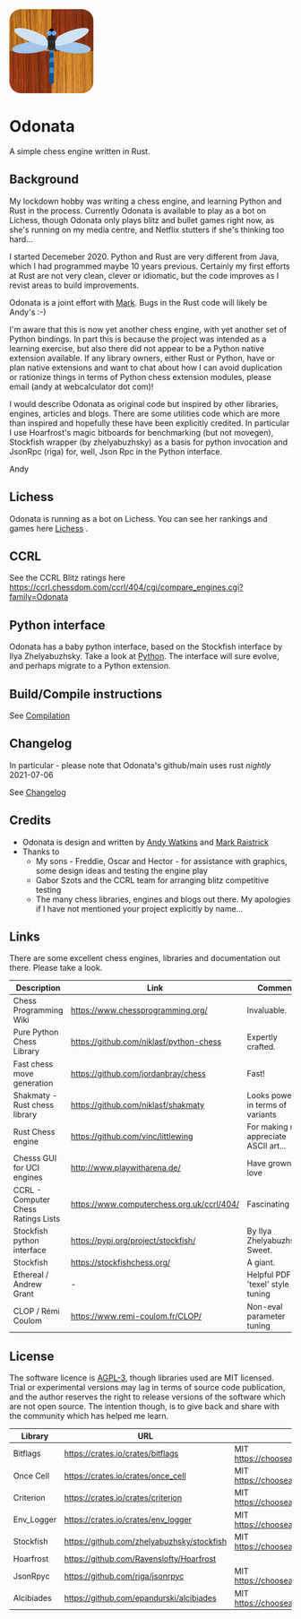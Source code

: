 <img src="https://github.com/akanalytics/odonata/blob/main/docs/odonata-blue.png" width=150 />


# Odonata
A simple chess engine written in Rust.

## Background
My lockdown hobby was writing a chess engine, and learning Python and Rust in the process. Currently Odonata is available to play as a bot on Lichess, though Odonata only plays blitz and bullet games right now, as she's running on my media centre, and Netflix stutters if she's thinking too hard...

I started Decemeber 2020. Python and Rust are very different from Java, which I had programmed maybe 10 years previous. Certainly my first efforts at Rust are not very clean, clever or idiomatic, but the code improves as I revist areas to build improvements.

Odonata is a joint effort with [Mark](https://github.com/raistrma). Bugs in the Rust code will likely be Andy's :-)


I'm aware that this is now yet another chess engine, with yet another set of Python bindings. In part this is because the project was intended as a learning exercise, but also there did not appear to be a Python native extension available. If any library owners, either Rust or Python, have or plan native extensions and want to chat about how I can avoid duplication or rationize things in terms of Python chess extension modules, please email (andy at webcalculator dot com)!

I would describe Odonata as original code but inspired by other libraries, engines, articles and blogs. There are some utilities code which are more than inspired and hopefully these have been explicitly credited. In particular I use Hoarfrost's magic bitboards for benchmarking (but not movegen), Stockfish wrapper (by zhelyabuzhsky) as a basis for python invocation and JsonRpc (riga) for, well, Json Rpc in the Python interface.   

Andy

## Lichess
Odonata is running as a bot on Lichess. You can see her rankings and games here [Lichess](https://lichess.org/@/odonata-bot) .

## CCRL
See the CCRL Blitz ratings here https://ccrl.chessdom.com/ccrl/404/cgi/compare_engines.cgi?family=Odonata

## Python interface
Odonata has a baby python interface, based on the Stockfish interface by Ilya Zhelyabuzhsky. Take a look at [Python](/docs/python.md). The interface will sure evolve, and perhaps migrate to a Python extension.

## Build/Compile instructions
See [Compilation](/docs/compilation.md)

## Changelog
In particular - please note that Odonata's github/main uses rust *nightly* 2021-07-06

See [Changelog](/docs/changelog.md)

## Credits
- Odonata is design and written by [Andy Watkins](https://github.com/akanalytics) and [Mark Raistrick](https://github.com/raistrma)
- Thanks to 
  - My sons - Freddie, Oscar and Hector - for assistance with graphics, some design ideas and testing the engine play
  - Gabor Szots and the CCRL team for arranging blitz competitive testing
  - The many chess libraries, engines and blogs out there. My apologies if I have not mentioned your project explicitly by name...


## Links
There are some excellent chess engines, libraries  and documentation out there. Please take a look.

Description | Link | Comment  
----------- | ---- | -------
Chess Programming Wiki | https://www.chessprogramming.org/ | Invaluable.
Pure Python Chess Library | https://github.com/niklasf/python-chess | Expertly crafted. 
Fast chess move generation | https://github.com/jordanbray/chess | Fast!
Shakmaty - Rust chess library | https://github.com/niklasf/shakmaty | Looks powerful in terms of variants
Rust Chess engine | https://github.com/vinc/littlewing | For making me appreciate ASCII art...
Chesss GUI for UCI engines | http://www.playwitharena.de/ | Have grown to love
CCRL - Computer Chess Ratings Lists | https://www.computerchess.org.uk/ccrl/404/ | Fascinating
Stockfish python interface | https://pypi.org/project/stockfish/ | By Ilya Zhelyabuzhsky. Sweet.
Stockfish | https://stockfishchess.org/ | A giant.
Ethereal / Andrew Grant | - | Helpful PDF on 'texel' style tuning
CLOP / Rémi Coulom | https://www.remi-coulom.fr/CLOP/ | Non-eval parameter tuning


## License
The software licence is [AGPL-3](../license.txt), though libraries used are MIT licensed. Trial or experimental versions may lag in terms of source code publication, and the author reserves the right to release versions of the software which are not open source. The intention though, is to give back and share with the community which has helped me learn.


Library | URL | License 
----------- | ---- | -------
Bitflags | https://crates.io/crates/bitflags | MIT https://choosealicense.com/licenses/mit/ | 
Once Cell | https://crates.io/crates/once_cell | MIT https://choosealicense.com/licenses/mit/ |
Criterion | https://crates.io/crates/criterion | MIT https://choosealicense.com/licenses/mit/ |
Env_Logger | https://crates.io/crates/env_logger | MIT https://choosealicense.com/licenses/mit/ |
Stockfish | https://github.com/zhelyabuzhsky/stockfish | MIT https://choosealicense.com/licenses/mit/ | This is a python wrapper for Stockfish. 
Hoarfrost | https://github.com/Ravenslofty/Hoarfrost | | MIT https://choosealicense.com/licenses/mit/ | Used for magic bitboard benchmarking
JsonRpyc | https://github.com/riga/jsonrpyc | MIT https://choosealicense.com/licenses/mit/ | 
Alcibiades |https://github.com/epandurski/alcibiades |  MIT https://choosealicense.com/licenses/mit/ | Worthy! Inspired Odonata's q-search 

